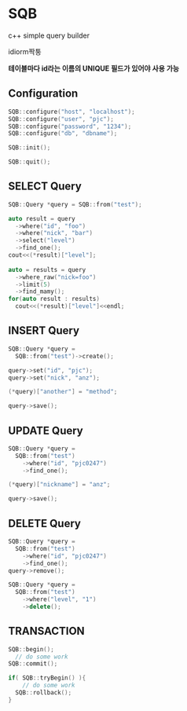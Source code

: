 SQB
===

c++ simple query builder


idiorm짝퉁

__테이블마다 id라는 이름의 UNIQUE 필드가 있어야 사용 가능__

Configuration
----
```C++
SQB::configure("host", "localhost");
SQB::configure("user", "pjc");
SQB::configure("password", "1234");
SQB::configure("db", "dbname");

SQB::init();

SQB::quit();
```

SELECT Query
----
```C++
SQB::Query *query = SQB::from("test");

auto result = query
  ->where("id", "foo")
  ->where("nick", "bar")
  ->select("level")
  ->find_one();
cout<<(*result)["level"];
  
auto = results = query
  ->where_raw("nick=foo")
  ->limit(5)
  ->find_mamy();
for(auto result : results)
  cout<<(*result)["level"]<<endl;
```

INSERT Query
----

```C++
SQB::Query *query =
  SQB::from("test")->create();

query->set("id", "pjc");
query->set("nick", "anz");

(*query)["another"] = "method";

query->save();
```

UPDATE Query
----

```C++
SQB::Query *query =
  SQB::from("test")
    ->where("id", "pjc0247")
    ->find_one();

(*query)["nickname"] = "anz";

query->save();
```

DELETE Query
----

```C++
SQB::Query *query =
  SQB::from("test")
    ->where("id", "pjc0247")
    ->find_one();
query->remove();

SQB::Query *query = 
  SQB::from("test")
    ->where("level", "1")
    ->delete();
```

TRANSACTION
----
```C++
SQB::begin();
  // do some work
SQB::commit();

if( SQB::tryBegin() ){
    // do some work
  SQB::rollback();
}
```
